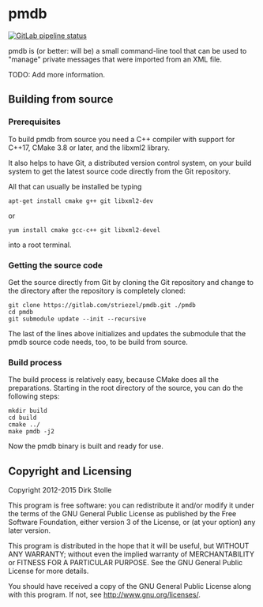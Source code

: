 # pmdb

[![GitLab pipeline status](https://gitlab.com/striezel/pmdb/badges/master/pipeline.svg)](https://gitlab.com/striezel/pmdb/-/pipelines)

pmdb is (or better: will be) a small command-line tool that can be used to
"manage" private messages that were imported from an XML file.

TODO: Add more information.

## Building from source

### Prerequisites

To build pmdb from source you need a C++ compiler with support for C++17,
CMake 3.8 or later, and the libxml2 library.

It also helps to have Git, a distributed version control system, on your build
system to get the latest source code directly from the Git repository.

All that can usually be installed be typing

    apt-get install cmake g++ git libxml2-dev

or

    yum install cmake gcc-c++ git libxml2-devel

into a root terminal.

### Getting the source code

Get the source directly from Git by cloning the Git repository and change to
the directory after the repository is completely cloned:

    git clone https://gitlab.com/striezel/pmdb.git ./pmdb
    cd pmdb
    git submodule update --init --recursive

The last of the lines above initializes and updates the submodule that the
pmdb source code needs, too, to be build from source.

### Build process

The build process is relatively easy, because CMake does all the preparations.
Starting in the root directory of the source, you can do the following steps:

    mkdir build
    cd build
    cmake ../
    make pmdb -j2

Now the pmdb binary is built and ready for use.

## Copyright and Licensing

Copyright 2012-2015 Dirk Stolle

This program is free software: you can redistribute it and/or modify
it under the terms of the GNU General Public License as published by
the Free Software Foundation, either version 3 of the License, or
(at your option) any later version.

This program is distributed in the hope that it will be useful,
but WITHOUT ANY WARRANTY; without even the implied warranty of
MERCHANTABILITY or FITNESS FOR A PARTICULAR PURPOSE.  See the
GNU General Public License for more details.

You should have received a copy of the GNU General Public License
along with this program.  If not, see <http://www.gnu.org/licenses/>.
